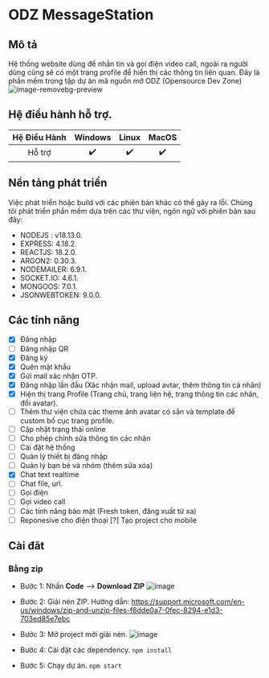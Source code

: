 # ODZ MessageStation 
## Mô tả
Hệ thống website dùng để nhắn tin và gọi điện video call, ngoài ra người dùng cũng sẽ có một trang profile để hiển thị các thông tin liên quan. Đây là phần mềm trong tập dự án mã nguồn mở ODZ (Opensource Dev Zone)
![image-removebg-preview](https://github.com/tdphatstudy/ODZ-MessageStation/assets/124871402/54ffa6f7-f7e5-4330-8813-a7dd2780afab)
## Hệ điều hành hỗ trợ.
| Hệ Điều Hành | Windows    | Linux   | MacOS|
| :---:   | :---: | :---: | :---: |
| Hỗ trợ | ✔️  | ✔️   |  ✔️ |
## Nền tảng phát triển
Việc phát triển hoặc build với các phiên bản khác có thể gây ra lỗi.
Chúng tôi phát triển phần mềm dựa trên các thư viện, ngôn ngữ với phiên bản sau đây:
  - NODEJS : v18.13.0.
  - EXPRESS: 4.18.2.
  - REACTJS: 18.2.0.
  - ARGON2: 0.30.3.
  - NODEMAILER: 6.9.1.
  - SOCKET.IO: 4.6.1.
  - MONGOOS: 7.0.1.
  - JSONWEBTOKEN: 9.0.0.
## Các tính năng
  - [x] Đăng nhập
  - [ ] Đăng  nhập QR
  - [x] Đăng ký
  - [x] Quên mật khẩu
  - [x] Gửi mail xác nhận OTP.
  - [x] Đăng nhập lần đầu (Xác nhận mail, upload avtar, thêm thông tin cá nhân)
  - [x] Hiện thị trang Profile (Trang chủ, trang liện hệ, trang thông tin các nhân, đổi avatar).
  - [ ] Thêm thư viện chứa các theme ảnh avatar có sẳn và template để custom bố cục trang profile.
  - [ ] Cập nhật trạng thái online
  - [ ] Cho phép chỉnh sửa thông tin các nhân
  - [ ] Cài đặt hệ thống
  - [ ] Quản lý thiết bị đăng nhập
  - [ ] Quản lý bạn bè và nhóm (thêm sửa xóa)
  - [x] Chat text realtime
  - [ ] Chat file, url.
  - [ ] Gọi điện
  - [ ] Gọi video call
  - [ ] Các tính năng bảo mật (Fresh token, đăng xuất từ xa)
  - [ ] Reponesive cho điện thoại
 [?] Tạo project cho mobile 
 ## Cài đăt
 ### Bằng zip
  - Bước 1: Nhấn **Code** -->  **Download ZIP**
 ![image](https://github.com/tdphatstudy/ODZ_WifiManager/assets/124871402/afd1b8d6-4b20-452a-8dc7-10629f703ac9)
 - Bước 2: Giải nén ZIP. Hướng dẫn: https://support.microsoft.com/en-us/windows/zip-and-unzip-files-f6dde0a7-0fec-8294-e1d3-703ed85e7ebc
  - Bước 3: Mở project mới giải nén.
 ![image](https://github.com/tdphatstudy/ODZ_WifiManager/assets/124871402/ca685998-c0af-476b-9edd-742ec02a59cc)

  - Bước 4: Cài đặt các dependency.
  `npm install`
  - Bước 5: Chạy dự án.
  `npm start`
